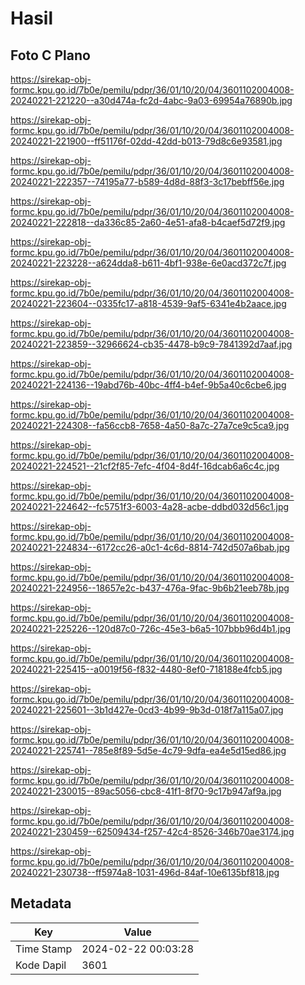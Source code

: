 # Hasil

## Foto C Plano

https://sirekap-obj-formc.kpu.go.id/7b0e/pemilu/pdpr/36/01/10/20/04/3601102004008-20240221-221220--a30d474a-fc2d-4abc-9a03-69954a76890b.jpg

https://sirekap-obj-formc.kpu.go.id/7b0e/pemilu/pdpr/36/01/10/20/04/3601102004008-20240221-221900--ff51176f-02dd-42dd-b013-79d8c6e93581.jpg

https://sirekap-obj-formc.kpu.go.id/7b0e/pemilu/pdpr/36/01/10/20/04/3601102004008-20240221-222357--74195a77-b589-4d8d-88f3-3c17bebff56e.jpg

https://sirekap-obj-formc.kpu.go.id/7b0e/pemilu/pdpr/36/01/10/20/04/3601102004008-20240221-222818--da336c85-2a60-4e51-afa8-b4caef5d72f9.jpg

https://sirekap-obj-formc.kpu.go.id/7b0e/pemilu/pdpr/36/01/10/20/04/3601102004008-20240221-223228--a624dda8-b611-4bf1-938e-6e0acd372c7f.jpg

https://sirekap-obj-formc.kpu.go.id/7b0e/pemilu/pdpr/36/01/10/20/04/3601102004008-20240221-223604--0335fc17-a818-4539-9af5-6341e4b2aace.jpg

https://sirekap-obj-formc.kpu.go.id/7b0e/pemilu/pdpr/36/01/10/20/04/3601102004008-20240221-223859--32966624-cb35-4478-b9c9-7841392d7aaf.jpg

https://sirekap-obj-formc.kpu.go.id/7b0e/pemilu/pdpr/36/01/10/20/04/3601102004008-20240221-224136--19abd76b-40bc-4ff4-b4ef-9b5a40c6cbe6.jpg

https://sirekap-obj-formc.kpu.go.id/7b0e/pemilu/pdpr/36/01/10/20/04/3601102004008-20240221-224308--fa56ccb8-7658-4a50-8a7c-27a7ce9c5ca9.jpg

https://sirekap-obj-formc.kpu.go.id/7b0e/pemilu/pdpr/36/01/10/20/04/3601102004008-20240221-224521--21cf2f85-7efc-4f04-8d4f-16dcab6a6c4c.jpg

https://sirekap-obj-formc.kpu.go.id/7b0e/pemilu/pdpr/36/01/10/20/04/3601102004008-20240221-224642--fc5751f3-6003-4a28-acbe-ddbd032d56c1.jpg

https://sirekap-obj-formc.kpu.go.id/7b0e/pemilu/pdpr/36/01/10/20/04/3601102004008-20240221-224834--6172cc26-a0c1-4c6d-8814-742d507a6bab.jpg

https://sirekap-obj-formc.kpu.go.id/7b0e/pemilu/pdpr/36/01/10/20/04/3601102004008-20240221-224956--18657e2c-b437-476a-9fac-9b6b21eeb78b.jpg

https://sirekap-obj-formc.kpu.go.id/7b0e/pemilu/pdpr/36/01/10/20/04/3601102004008-20240221-225226--120d87c0-726c-45e3-b6a5-107bbb96d4b1.jpg

https://sirekap-obj-formc.kpu.go.id/7b0e/pemilu/pdpr/36/01/10/20/04/3601102004008-20240221-225415--a0019f56-f832-4480-8ef0-718188e4fcb5.jpg

https://sirekap-obj-formc.kpu.go.id/7b0e/pemilu/pdpr/36/01/10/20/04/3601102004008-20240221-225601--3b1d427e-0cd3-4b99-9b3d-018f7a115a07.jpg

https://sirekap-obj-formc.kpu.go.id/7b0e/pemilu/pdpr/36/01/10/20/04/3601102004008-20240221-225741--785e8f89-5d5e-4c79-9dfa-ea4e5d15ed86.jpg

https://sirekap-obj-formc.kpu.go.id/7b0e/pemilu/pdpr/36/01/10/20/04/3601102004008-20240221-230015--89ac5056-cbc8-41f1-8f70-9c17b947af9a.jpg

https://sirekap-obj-formc.kpu.go.id/7b0e/pemilu/pdpr/36/01/10/20/04/3601102004008-20240221-230459--62509434-f257-42c4-8526-346b70ae3174.jpg

https://sirekap-obj-formc.kpu.go.id/7b0e/pemilu/pdpr/36/01/10/20/04/3601102004008-20240221-230738--ff5974a8-1031-496d-84af-10e6135bf818.jpg


## Metadata

| Key        | Value               |
| ---------- | ------------------- |
| Time Stamp | 2024-02-22 00:03:28 |
| Kode Dapil | 3601                |



